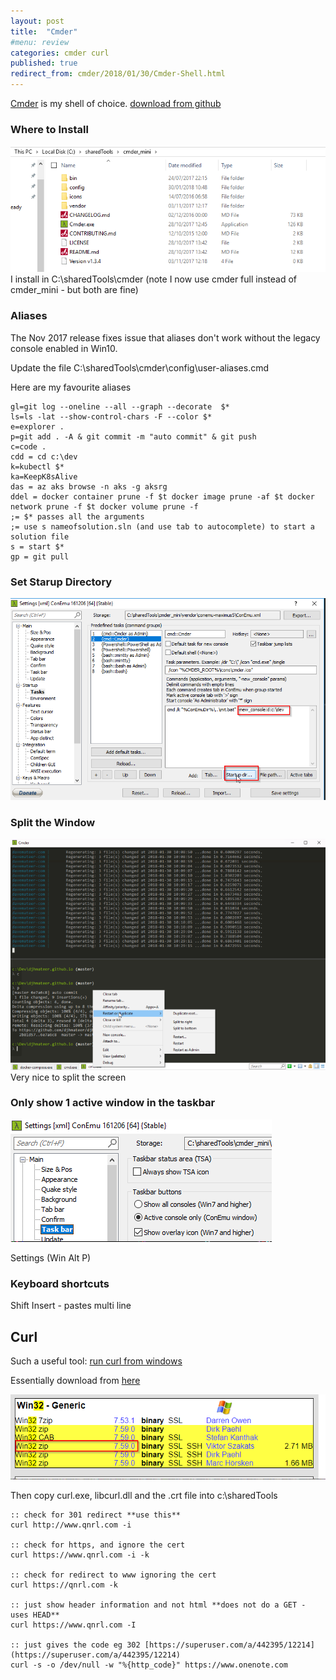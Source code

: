 ```yaml
---
layout: post
title:  "Cmder"
#menu: review
categories: cmder curl
published: true 
redirect_from: cmder/2018/01/30/Cmder-Shell.html 
---
```

[Cmder](http://cmder.net/) is my shell of choice. [download from github](https://github.com/cmderdev/cmder/releases)
### Where to Install
![ps](/assets/2018-01-30/c.png)  
I install in C:\sharedTools\cmder (note I now use cmder full instead of cmder_mini - but both are fine) 

### Aliases
The Nov 2017 release fixes issue that aliases don't work without the legacy console enabled in Win10.

Update the file C:\sharedTools\cmder\config\user-aliases.cmd

Here are my favourite aliases

```
gl=git log --oneline --all --graph --decorate  $*
ls=ls -lat --show-control-chars -F --color $*
e=explorer .
p=git add . -A & git commit -m "auto commit" & git push
c=code .
cdd = cd c:\dev
k=kubectl $*
ka=KeepK8sAlive
das = az aks browse -n aks -g aksrg
ddel = docker container prune -f $t docker image prune -af $t docker network prune -f $t docker volume prune -f
;= $* passes all the arguments
;= use s nameofsolution.sln (and use tab to autocomplete) to start a solution file
s = start $*
gp = git pull
```

### Set Starup Directory
![ps](/assets/2018-01-30/startup.png)

### Split the Window
![ps](/assets/2018-01-30/split.png)
Very nice to split the screen

### Only show 1 active window in the taskbar
![ps](/assets/2018-01-30/active.png)

Settings (Win Alt P)

### Keyboard shortcuts
Shift Insert - pastes multi line

## Curl
Such a useful tool: 
[run curl from windows](https://superuser.com/questions/134685/run-curl-commands-from-windows-console)  

Essentially download from [here](https://curl.haxx.se/download.html#Win32)

![ps](/assets/2018-04-23/curl.png)  

Then copy curl.exe, libcurl.dll and the .crt file into c:\sharedTools

```
:: check for 301 redirect **use this**
curl http://www.qnrl.com -i

:: check for https, and ignore the cert
curl https://www.qnrl.com -i -k

:: check for redirect to www ignoring the cert
curl https://qnrl.com -k

:: just show header information and not html **does not do a GET - uses HEAD**
curl https://www.qnrl.com -I

:: just gives the code eg 302 [https://superuser.com/a/442395/12214](https://superuser.com/a/442395/12214)
curl -s -o /dev/null -w "%{http_code}" https://www.onenote.com
```

